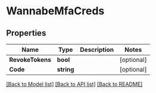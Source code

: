 # WannabeMfaCreds

## Properties

Name | Type | Description | Notes
------------ | ------------- | ------------- | -------------
**RevokeTokens** | **bool** |  | [optional] 
**Code** | **string** |  | [optional] 

[[Back to Model list]](../README.md#documentation-for-models) [[Back to API list]](../README.md#documentation-for-api-endpoints) [[Back to README]](../README.md)


